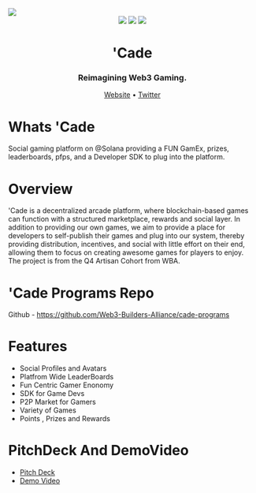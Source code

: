 <img src="https://i.imgur.com/N6oQbzv.png">
<div align="center">
  <img src="https://badgen.net/badge/version/1.0/purple">
  <img src="https://badgen.net/badge/docs/1.0/purple">
  <img src="https://badgen.net/badge/contributions/open/purple">
</div>
<h1 align="center">'Cade</h1>
<div align="center">
  <h3>Reimagining Web3 Gaming.</h3>
  <div align="center">
    <a href="#">Website</a>
    •
    <a href="https://twitter.com/gg_cade">Twitter</a>

  </div>
</div>
 
# Whats 'Cade

Social gaming platform on @Solana providing a FUN GamEx, prizes, leaderboards, pfps, and a Developer SDK to plug into the platform.

# Overview

'Cade is a decentralized arcade platform, where blockchain-based games can function with a structured marketplace, rewards and social layer. In addition to providing our own games, we aim to provide a place for developers to self-publish their games and plug into our system, thereby providing distribution, incentives, and social with little effort on their end, allowing them to focus on creating awesome games for players to enjoy. The project is from the Q4 Artisan Cohort from WBA.

# 'Cade Programs Repo
Github - https://github.com/Web3-Builders-Alliance/cade-programs

# Features
<ul>
<li>Social Profiles and Avatars</li>
<li>Platfrom Wide LeaderBoards</li>
<li>Fun Centric Gamer Enonomy</li>
<li>SDK for Game Devs</li>
<li>P2P Market for Gamers</li>
<li>Variety of Games</li>
<li>Points , Prizes and Rewards</li>
</ul>

# PitchDeck And DemoVideo
<ul>
<li><a href="https://docs.google.com/presentation/d/1ywg0dvkAf_Dhk9IUoVil0YdqrFN0M5Ny-MujCt0wzpU/edit?usp=sharing">Pitch Deck</a></li>
<li><a href="https://www.youtube.com/watch?v=msKD14lSPtg">Demo Video</a></li>



